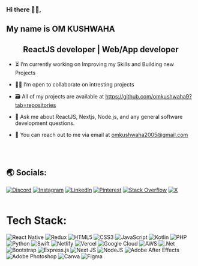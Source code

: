 <h3>Hi there 👋🏻, </h3>

## My name is OM KUSHWAHA

<h2 align="center">ReactJS developer | Web/App developer</h2>

- ⏳ I’m currently working on Improving my Skills and Building new Projects<br>

- 🤝🏻 I’m open to collaborate on intresting projects<br>

- 🗃️ All of my projects are available at https://github.com/omkushwaha9?tab=repositories<br>

- 💬 Ask me about ReactJS, Nextjs, Node.js, and any general software development questions.<br>

- 📧 You can reach out to me via email at omkushwaha2005@gmail.com
<br>
<br>

## 🌏  Socials:
[![Discord](https://img.shields.io/badge/Discord-%237289DA.svg?logo=discord&logoColor=white)](https://discord.gg/okxwwi) [![Instagram](https://img.shields.io/badge/Instagram-%23E4405F.svg?logo=Instagram&logoColor=white)](https://instagram.com/om_kushwaha9) [![LinkedIn](https://img.shields.io/badge/LinkedIn-%230077B5.svg?logo=linkedin&logoColor=white)](https://linkedin.com/in/omkushwaha9) [![Pinterest](https://img.shields.io/badge/Pinterest-%23E60023.svg?logo=Pinterest&logoColor=white)](https://pinterest.com/omkushwaha9) [![Stack Overflow](https://img.shields.io/badge/-Stackoverflow-FE7A16?logo=stack-overflow&logoColor=white)](https://stackoverflow.com/users/Om_kushwaha9) [![X](https://img.shields.io/badge/X-black.svg?logo=X&logoColor=white)](https://x.com/om_kushwaha9) 
<br>
<br>

# Tech Stack:
![React Native](https://img.shields.io/badge/react_native-%2320232a.svg?style=for-the-badge&logo=react&logoColor=%2361DAFB) ![Redux](https://img.shields.io/badge/redux-%23593d88.svg?style=for-the-badge&logo=redux&logoColor=white) ![HTML5](https://img.shields.io/badge/html5-%23E34F26.svg?style=for-the-badge&logo=html5&logoColor=white) ![CSS3](https://img.shields.io/badge/css3-%231572B6.svg?style=for-the-badge&logo=css3&logoColor=white)  ![JavaScript](https://img.shields.io/badge/javascript-%23323330.svg?style=for-the-badge&logo=javascript&logoColor=%23F7DF1E) ![Kotlin](https://img.shields.io/badge/kotlin-%237F52FF.svg?style=for-the-badge&logo=kotlin&logoColor=white) ![PHP](https://img.shields.io/badge/php-%23777BB4.svg?style=for-the-badge&logo=php&logoColor=white) ![Python](https://img.shields.io/badge/python-3670A0?style=for-the-badge&logo=python&logoColor=ffdd54) ![Swift](https://img.shields.io/badge/swift-F54A2A?style=for-the-badge&logo=swift&logoColor=white) ![Netlify](https://img.shields.io/badge/netlify-%23000000.svg?style=for-the-badge&logo=netlify&logoColor=#00C7B7) ![Vercel](https://img.shields.io/badge/vercel-%23000000.svg?style=for-the-badge&logo=vercel&logoColor=white) ![Google Cloud](https://img.shields.io/badge/GoogleCloud-%234285F4.svg?style=for-the-badge&logo=google-cloud&logoColor=white) ![AWS](https://img.shields.io/badge/AWS-%23FF9900.svg?style=for-the-badge&logo=amazon-aws&logoColor=white) ![.Net](https://img.shields.io/badge/.NET-5C2D91?style=for-the-badge&logo=.net&logoColor=white) ![Bootstrap](https://img.shields.io/badge/bootstrap-%238511FA.svg?style=for-the-badge&logo=bootstrap&logoColor=white) ![Express.js](https://img.shields.io/badge/express.js-%23404d59.svg?style=for-the-badge&logo=express&logoColor=%2361DAFB) ![Next JS](https://img.shields.io/badge/Next-black?style=for-the-badge&logo=next.js&logoColor=white) ![NodeJS](https://img.shields.io/badge/node.js-6DA55F?style=for-the-badge&logo=node.js&logoColor=white)   ![Adobe After Effects](https://img.shields.io/badge/Adobe%20After%20Effects-9999FF.svg?style=for-the-badge&logo=Adobe%20After%20Effects&logoColor=white) ![Adobe Photoshop](https://img.shields.io/badge/adobe%20photoshop-%2331A8FF.svg?style=for-the-badge&logo=adobe%20photoshop&logoColor=white) ![Canva](https://img.shields.io/badge/Canva-%2300C4CC.svg?style=for-the-badge&logo=Canva&logoColor=white) ![Figma](https://img.shields.io/badge/figma-%23F24E1E.svg?style=for-the-badge&logo=figma&logoColor=white)

